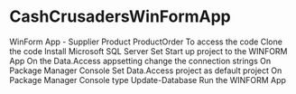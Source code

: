 # CashCrusadersWinFormApp
WinForm App - Supplier Product ProductOrder
To access the code
Clone the code
Install Microsoft SQL Server
Set Start up project to the WINFORM App
On the Data.Access appsetting change the connection strings
On Package Manager Console Set Data.Access project as default project
On Package Manager Console type Update-Database
Run the WINFORM App
